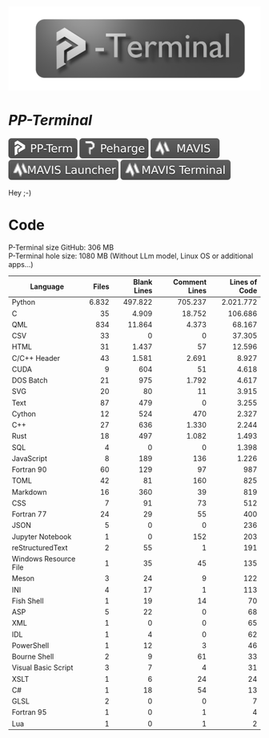 <p align="center">
 <img width="800" src="./icons/p-term-banner-4.png" alt="peharge"/>
</p>

# **_PP-Terminal_**

<p align="left">
    <img src="./icons/pp-term-banner-3.svg" alt="peharge"/>
    <img src="./icons/peharge-banner-3.svg" alt="peharge"/>
    <img src="./icons/MAVIS-icon-banner-3.svg" alt="mavis">
    <img src="./icons/MAVIS-launcher-icon-banner-3.svg" alt="mavis-launcher">
    <img src="./icons/MAVIS-terminal-icon-banner-3.svg" alt="mavis-terminal">
</p>

Hey ;-)

# Code

P-Terminal size GitHub: 306 MB <br>
P-Terminal hole size: 1080 MB (Without LLm model, Linux OS or additional apps...) <br>

| Language               | Files | Blank Lines | Comment Lines | Lines of Code |
|------------------------|---------:|-----------:|-----------------:|-----------:|
| Python                 | 6.832    | 497.822    | 705.237          | 2.021.772  |
| C                      | 35       | 4.909      | 18.752           | 106.686    |
| QML                    | 834      | 11.864     | 4.373            | 68.167     |
| CSV                    | 33       | 0          | 0                | 37.305     |
| HTML                   | 31       | 1.437      | 57               | 12.596     |
| C/C++ Header           | 43       | 1.581      | 2.691            | 8.927      |
| CUDA                   | 9        | 604        | 51               | 4.618      |
| DOS Batch              | 21       | 975        | 1.792            | 4.617      |
| SVG                    | 20       | 80         | 11               | 3.915      |
| Text                   | 87       | 479        | 0                | 3.255      |
| Cython                 | 12       | 524        | 470              | 2.327      |
| C++                    | 27       | 636        | 1.330            | 2.244      |
| Rust                   | 18       | 497        | 1.082            | 1.493      |
| SQL                    | 4        | 0          | 0                | 1.398      |
| JavaScript             | 8        | 189        | 136              | 1.226      |
| Fortran 90             | 60       | 129        | 97               | 987        |
| TOML                   | 42       | 81         | 160              | 825        |
| Markdown               | 16       | 360        | 39               | 819        |
| CSS                    | 7        | 91         | 73               | 512        |
| Fortran 77             | 24       | 29         | 55               | 400        |
| JSON                   | 5        | 0          | 0                | 236        |
| Jupyter Notebook       | 1        | 0          | 152              | 203        |
| reStructuredText       | 2        | 55         | 1                | 191        |
| Windows Resource File  | 1        | 35         | 45               | 135        |
| Meson                  | 3        | 24         | 9                | 122        |
| INI                    | 4        | 17         | 1                | 113        |
| Fish Shell             | 1        | 19         | 14               | 70         |
| ASP                    | 5        | 22         | 0                | 68         |
| XML                    | 1        | 0          | 0                | 65         |
| IDL                    | 1        | 4          | 0                | 62         |
| PowerShell             | 1        | 12         | 3                | 46         |
| Bourne Shell           | 2        | 9          | 61               | 33         |
| Visual Basic Script    | 3        | 7          | 4                | 31         |
| XSLT                   | 1        | 6          | 24               | 24         |
| C#                     | 1        | 18         | 54               | 13         |
| GLSL                   | 2        | 0          | 0                | 7          |
| Fortran 95             | 1        | 0          | 1                | 4          |
| Lua                    | 1        | 0          | 1                | 2          |
